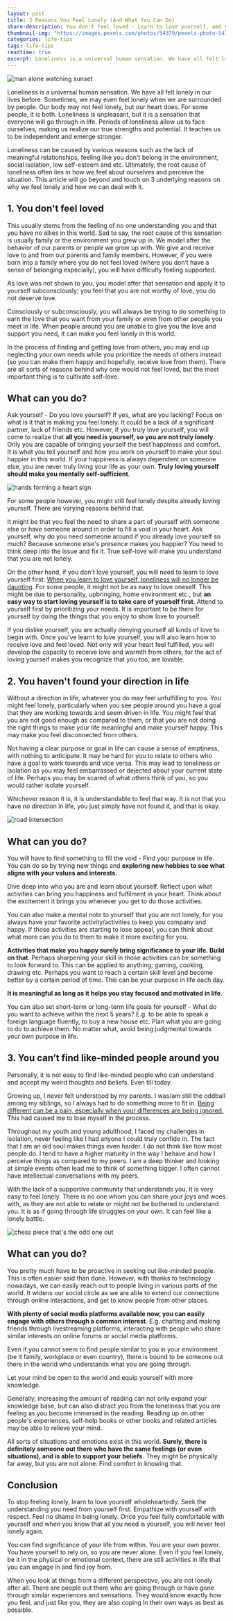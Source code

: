 ```yaml
---
layout: post
title: 3 Reasons You Feel Lonely (And What You Can Do)
share-description: You don't feel loved - Learn to love yourself, amd you will also learn how to receive love and feel loved. You haven’t found your direction in life - Build on the activities that make you happy. They bring significance to your life. You can’t find like-minded people around you.
thumbnail-img: "https://images.pexels.com/photos/54379/pexels-photo-54379.jpeg"
categories: life-tips
tags: life-tips
readtime: true
excerpt: Loneliness is a universal human sensation. We have all felt lonely in our lives before. Sometimes, we may even feel lonely when we are surrounded by people. Our body may not feel lonely, but our heart does. For some people, it is both. Loneliness is unpleasant, but it is a sensation that everyone will go through in life.
---
```


![man alone watching sunset](https://images.pexels.com/photos/54379/pexels-photo-54379.jpeg)

Loneliness is a universal human sensation. We have all felt lonely in our lives before. Sometimes, we may even feel lonely when we are surrounded by people. Our body may not feel lonely, but our heart does. For some people, it is both. Loneliness is unpleasant, but it is a sensation that everyone will go through in life. Periods of loneliness allow us to face ourselves, making us realize our true strengths and potential. It teaches us to be independent and emerge stronger.

Loneliness can be caused by various reasons such as the lack of meaningful relationships, feeling like you don't belong in the environment, social isolation, low self-esteem and etc. Ultimately, the root cause of loneliness often lies in how we feel about ourselves and perceive the situation. This article will go beyond and touch on 3 underlying reasons on why we feel lonely and how we can deal with it.

## 1. You don't feel loved

This usually stems from the feeling of no one understanding you and that you have no allies in this world. Sad to say, the root cause of this sensation is usually family or the environment you grew up in. We model after the behavior of our parents or people we grow up with. We give and receive love to and from our parents and family members. However, if you were born into a family where you do not feel loved (where you don’t have a sense of belonging especially), you will have difficulty feeling supported.

As love was not shown to you, you model after that sensation and apply it to yourself subconsciously; you feel that you are not worthy of love, you do not deserve love.

Consciously or subconsciously, you will always be trying to do something to earn the love that you want from your family or even from other people you meet in life. When people around you are unable to give you the love and support you need, it can make you feel lonely in this world.

In the process of finding and getting love from others, you may end up neglecting your own needs while you prioritize the needs of others instead (so you can make them happy and hopefully, receive love from them). There are all sorts of reasons behind why one would not feel loved, but the most important thing is to cultivate self-love.

## What can you do?

Ask yourself - Do you love yourself? If yes, what are you lacking? Focus on what is it that is making you feel lonely. It could be a lack of a significant partner, lack of friends etc. However, if you truly love yourself, you will come to realize that **all you need is yourself, so you are not truly lonely**. Only you are capable of bringing yourself the best happiness and comfort. It is what you tell yourself and how you work on yourself to make your soul happier in this world. If your happiness is always dependent on someone else, you are never truly living your life as your own. **Truly loving yourself should make you mentally self-sufficient**.

![hands forming a heart sign](https://images.pexels.com/photos/3802075/pexels-photo-3802075.jpeg?auto=compress&cs=tinysrgb&w=1260&h=750&dpr=1)

For some people however, you might still feel lonely despite already loving yourself. There are varying reasons behind that.

It might be that you feel the need to share a part of yourself with someone else or have someone around in order to fill a void in your heart. Ask yourself, why do you need someone around if you already love yourself so much? Because someone else's presence makes you happier? You need to think deep into the issue and fix it. True self-love will make you understand that you are not lonely.

On the other hand, if you don't love yourself, you will need to learn to love yourself first. [When you learn to love yourself, loneliness will no longer be daunting](https://thoughtcatalog.com/chelsea-leigh-trescott/2016/05/learn-to-love-yourself-and-loneliness-wont-be-something-youre-afraid-of/). For some people, it might not be as easy to love oneself. This might be due to personality, upbringing, home environment etc., but **an easy way to start loving yourself is to take care of yourself first**. Attend to yourself first by prioritizing your needs. It is important to be there for yourself by doing the things that you enjoy to show love to yourself.

If you dislike yourself, you are actually denying yourself all kinds of love to begin with. Once you've learnt to love yourself, you will also learn how to receive love and feel loved. Not only will your heart feel fulfilled, you will develop the capacity to receive love and warmth from others, for the act of loving yourself makes you recognize that you too, are lovable.

## 2. You haven't found your direction in life

Without a direction in life, whatever you do may feel unfulfilling to you. You might feel lonely, particularly when you see people around you have a goal that they are working towards and seem driven in life. You might feel that you are not good enough as compared to them, or that you are not doing the right things to make your life meaningful and make yourself happy. This may make you feel disconnected from others.

Not having a clear purpose or goal in life can cause a sense of emptiness, with nothing to anticipate. It may be hard for you to relate to others who have a goal to work towards and vice versa. This may lead to loneliness or isolation as you may feel embarrassed or dejected about your current state of life. Perhaps you may be scared of what others think of you, so you would rather isolate yourself.

Whichever reason it is, it is understandable to feel that way. It is not that you have no direction in life, you just simply have not found it, and that is okay.

![road intersection](https://images.pexels.com/photos/1044329/pexels-photo-1044329.jpeg?auto=compress&cs=tinysrgb&w=1260&h=750&dpr=1)

## What can you do?

You will have to find something to fill the void - Find your purpose in life. You can do so by trying new things and **exploring new hobbies to see what aligns with your values and interests**.

Dive deep into who you are and learn about yourself. Reflect upon what activities can bring you happiness and fulfilment in your heart. Think about the excitement it brings you whenever you get to do those activities.

You can also make a mental note to yourself that you are not lonely, for you always have your favorite activity/activities to keep you company and happy. If those activities are starting to lose appeal, you can think about what more can you do to them to make it more exciting for you.

**Activities that make you happy surely bring significance to your life. Build on that**. Perhaps sharpening your skill in those activities can be something to look forward to. This can be applied to anything; gaming, cooking, drawing etc. Perhaps you want to reach a certain skill level and become better by a certain period of time. This can be your purpose in life each day. 

**It is meaningful as long as it helps you stay focused and motivated in life**.

You can also set short-term or long-term life goals for yourself - What do you want to achieve within the next 5 years? E.g. to be able to speak a foreign language fluently, to buy a new house etc. Plan what you are going to do to achieve them. No matter what, avoid being judgmental towards your own purpose in life.

## 3. You can’t find like-minded people around you

Personally, it is not easy to find like-minded people who can understand and accept my weird thoughts and beliefs. Even till today. 

Growing up, I never felt understood by my parents. I was/am still the oddball among my siblings, so I always had to do something more to fit in. [Being different can be a pain, especially when your differences are being ignored.](https://sliceofpower.com/2023-01-04-the-pain-and-beauty-of-being-different/) This had caused me to lose myself in the process.

Throughout my youth and young adulthood, I faced my challenges in isolation, never feeling like I had anyone I could truly confide in. The fact that I am an old soul makes things even harder. I do not think like how most people do. I tend to have a higher maturity in the way I behave and how I perceive things as compared to my peers. I am a deep thinker and looking at simple events often lead me to think of something bigger. I often cannot have intellectual conversations with my peers.

With the lack of a supportive community that understands you, it is very easy to feel lonely. There is no one whom you can share your joys and woes with, as they are not able to relate or might not be bothered to understand you. It is as if going through life struggles on your own. It can feel like a lonely battle.

![chess piece that's the odd one out](https://images.pexels.com/photos/1679618/pexels-photo-1679618.jpeg?auto=compress&cs=tinysrgb&w=1260&h=750&dpr=1)

## What can you do?

You pretty much have to be proactive in seeking out like-minded people. This is often easier said than done. However, with thanks to technology nowadays, we can easily reach out to people living in various parts of the world. It widens our social circle as we are able to extend our connections through online interactions, and get to know people from other places.

**With plenty of social media platforms available now, you can easily engage with others through a common interest**. E.g. chatting and making friends through livestreaming platforms, interacting with people who share similar interests on online forums or social media platforms.

Even if you cannot seem to find people similar to you in your environment (be it family, workplace or even country), there is bound to be someone out there in the world who understands what you are going through.

Let your mind be open to the world and equip yourself with more knowledge.

Generally, increasing the amount of reading can not only expand your knowledge base, but can also distract you from the loneliness that you are feeling as you become immersed in the reading. Reading up on other people's experiences, self-help books or other books and related articles may be able to relieve your mind.

All sorts of situations and emotions exist in this world. **Surely, there is definitely someone out there who have the same feelings (or even situations), and is able to support your beliefs.** They might be physically far away, but you are not alone. Find comfort in knowing that.

## Conclusion

To stop feeling lonely, learn to love yourself wholeheartedly. Seek the understanding you need from yourself first. Empathize with yourself with respect. Feel no shame in being lonely. Once you feel fully comfortable with yourself and when you know that all you need is yourself, you will never feel lonely again. 

You can find significance of your life from within. You are your own power. You have yourself to rely on, so you are never alone. Even if you feel lonely, be it in the physical or emotional context, there are still activities in life that you can engage in and find joy from.

When you look at things from a different perspective, you are not lonely after all. There are people out there who are going through or have gone through similar experiences and sensations. They would know exactly how you feel, and just like you, they are also coping in their own ways as best as possible.
